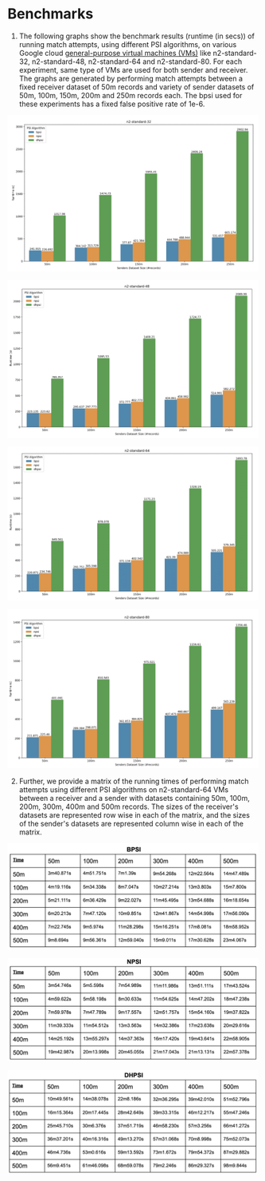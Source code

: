 # Benchmarks

1) The following graphs show the benchmark results (runtime (in secs)) of running match attempts, using different PSI algorithms, on various Google cloud [general-purpose virtual machines (VMs)](https://cloud.google.com/compute/docs/general-purpose-machines#n2-standard) like n2-standard-32, n2-standard-48, n2-standard-64 and n2-standard-80. For each experiment, same type of VMs are used for both sender and receiver. The graphs are generated by performing  match attempts between a fixed receiver dataset of 50m records and variety of sender datasets of 50m, 100m, 150m, 200m and 250m records each. The bpsi used for these experiments has a fixed false positive rate of 1e-6.

![n2-standard-32](n2-standard-32.png)

![n2-standard-48](n2-standard-48.png)

![n2-standard-64](n2-standard-64.png)

![n2-standard-80](n2-standard-80.png)

2) Further, we provide a matrix of the running times of performing match attempts using different PSI algorithms on n2-standard-64 VMs between a receiver and a sender with datasets containing 50m, 100m, 200m, 300m, 400m and 500m records. The sizes of the receiver's datasets are represented row wise in each of the matrix, and the sizes of the sender's datasets are represented column wise in each of the matrix.

![BPSI](BPSI.png)

![NPSI](NPSI.png)

![DHPSI](DHPSI.png)